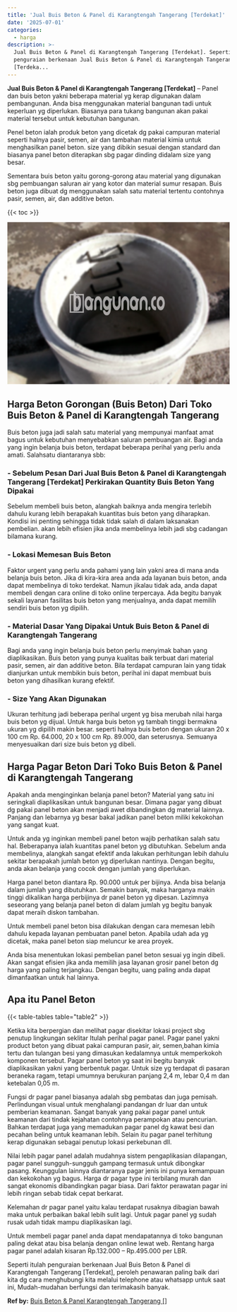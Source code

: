 ```yaml
---
title: 'Jual Buis Beton & Panel di Karangtengah Tangerang [Terdekat]'
date: '2025-07-01'
categories:
  - harga
description: >-
  Jual Buis Beton & Panel di Karangtengah Tangerang [Terdekat]. Seperti itulah
  penguraian berkenaan Jual Buis Beton & Panel di Karangtengah Tangerang
  [Terdeka...
---
```


**Jual Buis Beton & Panel di Karangtengah Tangerang \[Terdekat\]** – Panel dan buis beton yakni beberapa material yg kerap digunakan dalam pembangunan. Anda bisa menggunakan material bangunan tadi untuk keperluan yg diperlukan. Biasanya para tukang bangunan akan pakai material tersebut untuk kebutuhan bangunan.

Penel beton ialah produk beton yang dicetak dg pakai campuran material seperti halnya pasir, semen, air dan tambahan material kimia untuk menghasilkan panel beton. size yang dibikin sesuai dengan standard dan biasanya panel beton diterapkan sbg pagar dinding didalam size yang besar.

Sementara buis beton yaitu gorong-gorong atau material yang digunakan sbg pembuangan saluran air yang kotor dan material sumur resapan. Buis beton juga dibuat dg menggunakan salah satu material tertentu contohnya pasir, semen, air, dan additive beton.

{{< toc >}}

![Jual Buis Beton & Panel di Karangtengah Tangerang [Terdekat]](/images/jual-panel-buis-beton-murah-17.png)

## Harga Beton Gorongan (Buis Beton) Dari Toko Buis Beton & Panel di Karangtengah Tangerang

Buis beton juga jadi salah satu material yang mempunyai manfaat amat bagus untuk kebutuhan menyebabkan saluran pembuangan air. Bagi anda yang ingin belanja buis beton, terdapat beberapa perihal yang perlu anda amati. Salahsatu diantaranya sbb:

### \- Sebelum Pesan Dari Jual Buis Beton & Panel di Karangtengah Tangerang \[Terdekat\] Perkirakan Quantity Buis Beton Yang Dipakai

Sebelum membeli buis beton, alangkah baiknya anda mengira terlebih dahulu kurang lebih berapakah kuantitas buis beton yang diharapkan. Kondisi ini penting sehingga tidak tidak salah di dalam laksanakan pembelian. akan lebih efisien jika anda membelinya lebih jadi sbg cadangan bilamana kurang.

### \- Lokasi Memesan Buis Beton

Faktor urgent yang perlu anda pahami yang lain yakni area di mana anda belanja buis beton. Jika di kira-kira area anda ada layanan buis beton, anda dapat membelinya di toko terdekat. Namun jikalau tidak ada, anda dapat membeli dengan cara online di toko online terpercaya. Ada begitu banyak sekali layanan fasilitas buis beton yang menjualnya, anda dapat memilih sendiri buis beton yg dipilih.

### \- Material Dasar Yang Dipakai Untuk Buis Beton & Panel di Karangtengah Tangerang

Bagi anda yang ingin belanja buis beton perlu menyimak bahan yang diaplikasikan. Buis beton yang punya kualitas baik terbuat dari material pasir, semen, air dan additive beton. Bila terdapat campuran lain yang tidak dianjurkan untuk membikin buis beton, perihal ini dapat membuat buis beton yang dihasilkan kurang efektif.

### \- Size Yang Akan Digunakan

Ukuran terhitung jadi beberapa perihal urgent yg bisa merubah nilai harga buis beton yg dijual. Untuk harga buis beton yg tambah tinggi bermakna ukuran yg dipilih makin besar. seperti halnya buis beton dengan ukuran 20 x 100 cm Rp. 64.000, 20 x 100 cm Rp. 89.000, dan seterusnya. Semuanya menyesuaikan dari size buis beton yg dibeli.

## Harga Pagar Beton Dari Toko Buis Beton & Panel di Karangtengah Tangerang

Apakah anda menginginkan belanja panel beton? Material yang satu ini seringkali diaplikasikan untuk bangunan besar. Dimana pagar yang dibuat dg pakai panel beton akan menjadi awet dibandingkan dg material lainnya. Panjang dan lebarnya yg besar bakal jadikan panel beton miliki kekokohan yang sangat kuat.

Untuk anda yg inginkan membeli panel beton wajib perhatikan salah satu hal. Beberapanya ialah kuantitas panel beton yg dibutuhkan. Sebelum anda membelinya, alangkah sangat efektif anda lakukan perhitungan lebih dahulu sekitar berapakah jumlah beton yg diperlukan nantinya. Dengan begitu, anda akan belanja yang cocok dengan jumlah yang diperlukan.

Harga panel beton diantara Rp. 90.000 untuk per bijinya. Anda bisa belanja dalam jumlah yang dibutuhkan. Semakin banyak, maka harganya makin tinggi dikalikan harga perbijinya dr panel beton yg dipesan. Lazimnya seseorang yang belanja panel beton di dalam jumlah yg begitu banyak dapat meraih diskon tambahan.

Untuk membeli panel beton bisa dilakukan dengan cara memesan lebih dahulu kepada layanan pembuatan panel beton. Apabila udah ada yg dicetak, maka panel beton siap meluncur ke area proyek.

Anda bisa menentukan lokasi pembelian panel beton sesuai yg ingin dibeli. Akan sangat efisien jika anda memilih jasa layanan grosir panel beton dg harga yang paling terjangkau. Dengan begitu, uang paling anda dapat dimanfaatkan untuk hal lainnya.

## Apa itu Panel Beton

{{< table-tables table="table2" >}}

Ketika kita berpergian dan melihat pagar disekitar lokasi project sbg penutup lingkungan seklitar Itulah perihal pagar panel. Pagar panel yakni product beton yang dibuat pakai campuran pasir, air, semen,bahan kimia tertu dan tulangan besi yang dimasukan kedalamnya untuk memperkokoh komponen tersebut. Pagar panel beton yg saat ini begitu banyak diaplikasikan yakni yang berbentuk pagar. Untuk size yg terdapat di pasaran beraneka ragam, tetapi umumnya berukuran panjang 2,4 m, lebar 0,4 m dan ketebalan 0,05 m.

Fungsi dr pagar panel biasanya adalah sbg pembatas dan juga pemisah. Perlindungan visual untuk menghalangi pandangan dr luar dan untuk pemberian keamanan. Sangat banyak yang pakai pagar panel untuk keamanan dari tindak kejahatan contohnya perampokan atau pencurian. Bahkan terdapat juga yang memadukan pagar panel dg kawat besi dan pecahan beling untuk keamanan lebih. Selain itu pagar panel terhitung kerap digunakan sebagai penutup lokasi perkebunan dll.

Nilai lebih pagar panel adalah mudahnya sistem pengaplikasian dilapangan, pagar panel sungguh-sungguh gampang termasuk untuk dibongkar pasang. Keunggulan lainnya diantaranya pagar jenis ini punya kemampuan dan kekokohan yg bagus. Harga dr pagar type ini terbilang murah dan sangat ekonomis dibandingkan pagar biasa. Dari faktor perawatan pagar ini lebih ringan sebab tidak cepat berkarat.

Kelemahan dr pagar panel yaitu kalau terdapat rusaknya dibagian bawah maka untuk perbaikan bakal lebih sulit lagi. Untuk pagar panel yg sudah rusak udah tidak mampu diaplikasikan lagi.

Untuk membeli pagar panel anda dapat mendapatannya di toko bangunan paling dekat atau bisa belanja dengan online lewat web. Rentang harga pagar panel adalah kisaran Rp.132.000 – Rp.495.000 per LBR.

Seperti itulah penguraian berkenaan Jual Buis Beton & Panel di Karangtengah Tangerang \[Terdekat\], peroleh penawaran paling baik dari kita dg cara menghubungi kita melalui telephone atau whatsapp untuk saat ini, Mudah-mudahan berfungsi dan terimakasih banyak.

**Ref by:** [Buis Beton & Panel Karangtengah Tangerang []](https://id.wikipedia.org/wiki/Buis)
